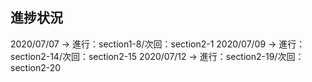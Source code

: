 ## 進捗状況

2020/07/07 -> 進行：section1-8/次回：section2-1
2020/07/09 -> 進行：section2-14/次回：section2-15
2020/07/12 -> 進行：section2-19/次回：section2-20